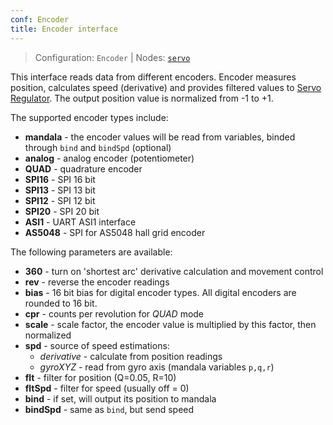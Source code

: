 ```yaml
---
conf: Encoder
title: Encoder interface
---
```


>Configuration: `Encoder`
> | Nodes: [`servo`](../../hw/nodes/servo.md)

This interface reads data from different encoders. Encoder measures position, calculates speed (derivative) and provides filtered values to [Servo Regulator](servo.md). The output position value is normalized from -1 to +1.

The supported encoder types include:

- **mandala**   - the encoder values will be read from variables, binded through `bind` and `bindSpd` (optional)
- **analog**    - analog encoder (potentiometer)
- **QUAD**      - quadrature encoder
- **SPI16**     - SPI 16 bit
- **SPI13**     - SPI 13 bit
- **SPI12**     - SPI 12 bit
- **SPI20**     - SPI 20 bit
- **ASI1**      - UART ASI1 interface
- **AS5048**    - SPI for AS5048 hall grid encoder

The following parameters are available:

- **360**       - turn on 'shortest arc' derivative calculation and movement control
- **rev**       - reverse the encoder readings
- **bias**      - 16 bit bias for digital encoder types. All digital encoders are rounded to 16 bit.
- **cpr**       - counts per revolution for *QUAD* mode
- **scale**     - scale factor, the encoder value is multiplied by this factor, then normalized
- **spd**       - source of speed estimations:
    - *derivative* - calculate from position readings
    - *gyroXYZ* - read from gyro axis (mandala variables `p,q,r`)
- **flt**       - filter for position (Q=0.05, R=10)
- **fltSpd**    - filter for speed (usually off = 0)
- **bind**      - if set, will output its position to mandala
- **bindSpd**   - same as `bind`, but send speed